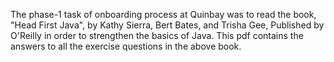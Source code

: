 The phase-1 task of onboarding process at Quinbay was to read the book, "Head First Java", by Kathy Sierra, Bert Bates, and Trisha Gee, Published by O'Reilly in order to strengthen the basics of Java.
This pdf contains the answers to all the exercise questions in the above book.
